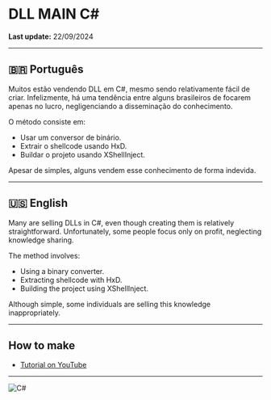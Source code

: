 # DLL MAIN C#

**Last update:** 22/09/2024

---

## 🇧🇷 Português

Muitos estão vendendo DLL em C#, mesmo sendo relativamente fácil de criar. Infelizmente, há uma tendência entre alguns brasileiros de focarem apenas no lucro, negligenciando a disseminação do conhecimento.

O método consiste em:
- Usar um conversor de binário.
- Extrair o shellcode usando HxD.
- Buildar o projeto usando XShellInject.

Apesar de simples, alguns vendem esse conhecimento de forma indevida.

---

## 🇺🇸 English

Many are selling DLLs in C#, even though creating them is relatively straightforward. Unfortunately, some people focus only on profit, neglecting knowledge sharing.

The method involves:
- Using a binary converter.
- Extracting shellcode with HxD.
- Building the project using XShellInject.

Although simple, some individuals are selling this knowledge inappropriately.

---

## How to make

- [Tutorial on YouTube](https://www.youtube.com/watch?v=zOX5nkGsK3g)

---

![C#](https://github.com/user-attachments/assets/c9701a71-60fa-46fb-89ec-738484861702)
